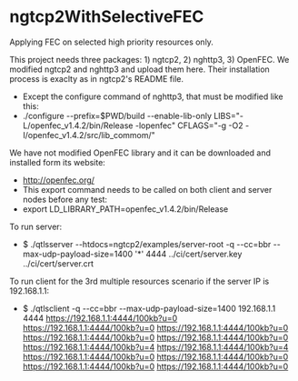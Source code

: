 # ngtcp2WithSelectiveFEC
Applying FEC on selected high priority resources only. 

This project needs three packages: 1) ngtcp2, 2) nghttp3, 3) OpenFEC.
We modified ngtcp2 and nghttp3 and upload them here. Their installation process is exaclty as in ngtcp2's README file.
  - Except the configure command of nghttp3, that must be modified like this:
  - ./configure --prefix=$PWD/build --enable-lib-only LIBS="-L/openfec_v1.4.2/bin/Release -lopenfec" CFLAGS="-g -O2 -I/openfec_v1.4.2/src/lib_commom/"

We have not modified OpenFEC library and it can be downloaded and installed form its website: 
  - http://openfec.org/
  - This export command needs to be called on both client and server nodes before any test:
  - export LD_LIBRARY_PATH=openfec_v1.4.2/bin/Release

To run server:
  - $ ./qtlsserver --htdocs=ngtcp2/examples/server-root -q --cc=bbr --max-udp-payload-size=1400  '*' 4444 ../ci/cert/server.key ../ci/cert/server.crt

To run client for the 3rd multiple resources scenario if the server IP is 192.168.1.1:
  - $ ./qtlsclient -q --cc=bbr --max-udp-payload-size=1400 192.168.1.1 4444 https://192.168.1.1:4444/100kb?u=0 https://192.168.1.1:4444/100kb?u=0 https://192.168.1.1:4444/100kb?u=0 https://192.168.1.1:4444/100kb?u=0 https://192.168.1.1:4444/100kb?u=0 https://192.168.1.1:4444/100kb?u=4 https://192.168.1.1:4444/100kb?u=4 https://192.168.1.1:4444/100kb?u=0 https://192.168.1.1:4444/100kb?u=0 https://192.168.1.1:4444/100kb?u=0 https://192.168.1.1:4444/100kb?u=0
